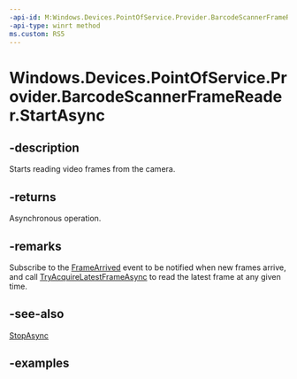 ```yaml
---
-api-id: M:Windows.Devices.PointOfService.Provider.BarcodeScannerFrameReader.StartAsync
-api-type: winrt method
ms.custom: RS5
---
```


<!-- Method syntax.
public IAsyncOperation<bool> BarcodeScannerFrameReader.StartAsync()
-->

# Windows.Devices.PointOfService.Provider.BarcodeScannerFrameReader.StartAsync

## -description
Starts reading video frames from the camera.

## -returns
Asynchronous operation.

## -remarks
Subscribe to the [FrameArrived](barcodescannerframereader_framearrived.md) event to be notified when new frames arrive, and call [TryAcquireLatestFrameAsync](barcodescannerframereader_tryacquirelatestframeasync_555563326.md) to read the latest frame at any given time.

## -see-also
[StopAsync](barcodescannerframereader_stopasync_1648475005.md)

## -examples

